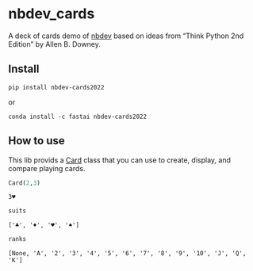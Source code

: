 nbdev_cards
================

<!-- WARNING: THIS FILE WAS AUTOGENERATED! DO NOT EDIT! -->

A deck of cards demo of [nbdev](https://nbdev.fast.ai) based on ideas
from “Think Python 2nd Edition” by Allen B. Downey.

## Install

`pip install nbdev-cards2022`

or

`conda install -c fastai nbdev-cards2022`

## How to use

This lib provids a
[Card](https://hdocmsu.github.io/nbdev-cards/nbdev_cards.card.html#card)
class that you can use to create, display, and compare playing cards.

``` python
Card(2,3)
```

    3♥

``` python
suits
```

    ['♣', '♦', '♥', '♠']

``` python
ranks
```

    [None, 'A', '2', '3', '4', '5', '6', '7', '8', '9', '10', 'J', 'Q', 'K']
